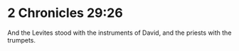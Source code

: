 # 2 Chronicles 29:26

And the Levites stood with the instruments of David, and the priests with the trumpets.